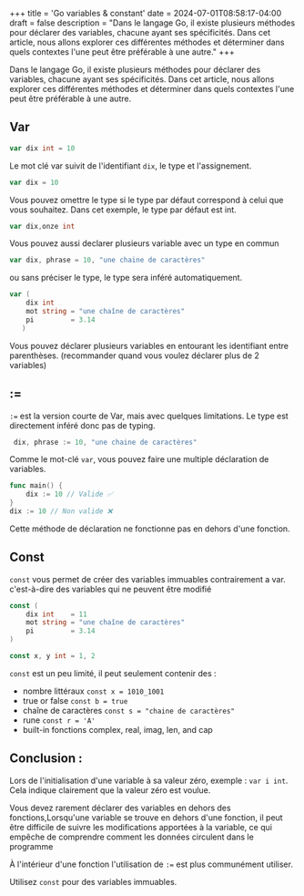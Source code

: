 +++
title = 'Go variables & constant'
date = 2024-07-01T08:58:17-04:00
draft = false
description = "Dans le langage Go, il existe plusieurs méthodes pour déclarer des variables, chacune ayant ses spécificités. Dans cet article, nous allons explorer ces différentes méthodes et déterminer dans quels contextes l'une peut être préférable à une autre."
+++

Dans le langage Go, il existe plusieurs méthodes pour déclarer des variables, chacune ayant ses spécificités. Dans cet article, nous allons explorer ces différentes méthodes et déterminer dans quels contextes l'une peut être préférable à une autre.

## Var

```go
var dix int = 10
```
Le mot clé var suivit de l'identifiant `dix`, le type et l'assignement.

```go
var dix = 10
```
Vous pouvez omettre le type si le type par défaut correspond à celui que vous souhaitez. Dans cet exemple, le type par défaut est int.

```go
var dix,onze int 
```
Vous pouvez aussi declarer plusieurs variable avec un type en commun  

```go
var dix, phrase = 10, "une chaine de caractères"
```
ou sans préciser le type, le type sera inféré automatiquement.

```go
var (
	dix int
	mot string = "une chaîne de caractères"
	pi         = 3.14
   )
```
Vous pouvez déclarer plusieurs variables en entourant les identifiant entre parenthèses. (recommander quand vous voulez déclarer plus de 2 variables)

## :=
`:=` est la version courte de Var, mais avec quelques limitations.
Le type est directement inféré donc pas de typing.


```go
 dix, phrase := 10, "une chaine de caractères"
```
Comme le mot-clé `var`, vous pouvez faire une multiple déclaration de variables.

```go
func main() {
	dix := 10 // Valide ✅
}
dix := 10 // Non valide ❌
```
Cette méthode de déclaration ne fonctionne pas en dehors d'une fonction.

## Const

`const` vous permet de créer des variables immuables contrairement a var. c'est-à-dire des variables qui ne peuvent être modifié 

```go
const (
	dix int    = 11
	mot string = "une chaîne de caractères"
	pi         = 3.14
)

const x, y int = 1, 2
```
`const` est un peu limité, il peut seulement contenir des : 
- nombre littéraux `const x = 1010_1001`
- true or false `const b = true`
- chaîne de caractères `const s = "chaine de caractères"`
- rune `const r = 'A'`
- built-in fonctions complex, real, imag, len, and cap

## Conclusion : 
Lors de l'initialisation d'une variable à sa valeur zéro, exemple : `var i int`.
Cela indique clairement que la valeur zéro est voulue.

Vous devez rarement déclarer des variables en dehors des fonctions,Lorsqu'une variable se trouve en dehors d'une fonction, il peut être difficile de suivre les modifications apportées à la variable, ce qui empêche de comprendre comment les données circulent dans le programme

À l'intérieur d'une fonction l'utilisation de `:=` est plus communément utiliser.

Utilisez `const` pour des variables immuables.

